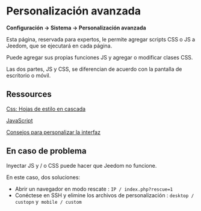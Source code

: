 # Personalización avanzada
**Configuración → Sistema → Personalización avanzada**

Esta página, reservada para expertos, le permite agregar scripts CSS o JS a Jeedom, que se ejecutará en cada página.

Puede agregar sus propias funciones JS y agregar o modificar clases CSS.

Las dos partes, JS y CSS, se diferencian de acuerdo con la pantalla de escritorio o móvil.

## Ressources

[Css: Hojas de estilo en cascada](https://developer.mozilla.org/en-US/docs/Web/CSS)

[JavaScript](https://developer.mozilla.org/en-US/docs/Web/JavaScript)

[Consejos para personalizar la interfaz](https://kiboost.github.io/jeedom_docs/jeedomV4Tips/Interface/)

## En caso de problema

Inyectar JS y / o CSS puede hacer que Jeedom no funcione.

En este caso, dos soluciones:

- Abrir un navegador en modo rescate : `IP / index.php?rescue=1`
- Conéctese en SSH y elimine los archivos de personalización : `desktop / custopn` y` mobile / custom`

